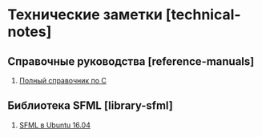 # Технические заметки [technical-notes]

## Справочные руководства [reference-manuals]

1. [Полный справочник по C](c/index.html)


## Библиотека SFML [library-sfml]

1. [SFML в Ubuntu 16.04](sfml/sfml-ubuntu-xenial.html)